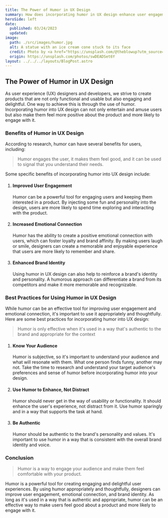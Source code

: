 ```yaml
---
title: The Power of Humor in UX Design
summary: How does incorporating humor in UX design enhance user engagement, create positive emotional connections, and increase conversions? Examples and tips on how to effectively incorporate humor in your own designs.
heroSide: left
date:
  published: 03/24/2023
  updated:
image:
  path: ./src/images/humor.jpg
  alt: A statue with an ice cream cone stuck to its face
  credit: Photo by <a href="https://unsplash.com/@theblowup?utm_source=unsplash&utm_medium=referral&utm_content=creditCopyText">the blowup</a> on <a href="https://unsplash.com/photos/swDEADSet6Y?utm_source=unsplash&utm_medium=referral&utm_content=creditCopyText">Unsplash</a>
  origin: https://unsplash.com/photos/swDEADSet6Y
layout: ../../../layouts/BlogPost.astro
---
```


## The Power of Humor in UX Design

As user experience (UX) designers and developers, we strive to create products that are not only functional and usable but also engaging and delightful. One way to achieve this is through the use of humor. Incorporating humor into UX design can not only entertain and amuse users but also make them feel more positive about the product and more likely to engage with it.

### Benefits of Humor in UX Design

According to research, humor can have several benefits for users, including:

> Humor engages the user, it makes them feel good, and it can be used to signal that you understand their needs.

Some specific benefits of incorporating humor into UX design include:

1. #### Improved User Engagement

   Humor can be a powerful tool for engaging users and keeping them interested in a product. By injecting some fun and personality into the design, users are more likely to spend time exploring and interacting with the product.

2. #### Increased Emotional Connection

   Humor has the ability to create a positive emotional connection with users, which can foster loyalty and brand affinity. By making users laugh or smile, designers can create a memorable and enjoyable experience that users are more likely to remember and share.

3. #### Enhanced Brand Identity
   Using humor in UX design can also help to reinforce a brand's identity and personality. A humorous approach can differentiate a brand from its competitors and make it more memorable and recognizable.

### Best Practices for Using Humor in UX Design

While humor can be an effective tool for improving user engagement and emotional connection, it's important to use it appropriately and thoughtfully. Here are some best practices for incorporating humor into UX design:

> Humor is only effective when it's used in a way that's authentic to the brand and appropriate for the context

1. #### Know Your Audience

   Humor is subjective, so it's important to understand your audience and what will resonate with them. What one person finds funny, another may not. Take the time to research and understand your target audience's preferences and sense of humor before incorporating humor into your design.

2. #### Use Humor to Enhance, Not Distract

   Humor should never get in the way of usability or functionality. It should enhance the user's experience, not distract from it. Use humor sparingly and in a way that supports the task at hand.

3. #### Be Authentic
   Humor should be authentic to the brand's personality and values. It's important to use humor in a way that is consistent with the overall brand identity and voice.

### Conclusion

> Humor is a way to engage your audience and make them feel comfortable with your product.

Humor is a powerful tool for creating engaging and delightful user experiences. By using humor appropriately and thoughtfully, designers can improve user engagement, emotional connection, and brand identity. As long as it's used in a way that is authentic and appropriate, humor can be an effective way to make users feel good about a product and more likely to engage with it.
